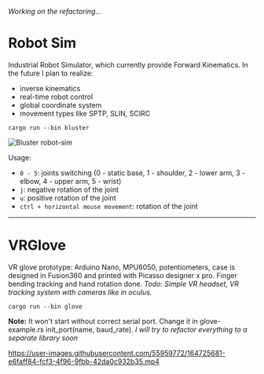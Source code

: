 _Working on the refactoring..._

# Robot Sim
Industrial Robot Simulator, which currently provide Forward Kinematics. In the future I plan to realize:
* inverse kinematics
* real-time robot control
* global coordinate system
* movement types like SPTP, SLIN, SCIRC

```
cargo run --bin bluster
```

![Bluster robot-sim](/images/bluster.gif "Bluster")

Usage:
- `0 - 5`: joints switching (0 - static base, 1 - shoulder, 2 - lower arm, 3 - elbow, 4 - upper arm, 5 - wrist)
- `j`: negative rotation of the joint
- `u`: positive rotation of the joint
- `ctrl + horizontal mouse movement`: rotation of the joint

***
# VRGlove
VR glove prototype: Arduino Nano, MPU6050, potentiometers, case is designed in Fusion360 and printed with Picasso designer x pro. Finger bending tracking and hand rotation done.
_Todo: Simple VR headset, VR tracking system with cameras like in oculus._

```
cargo run --bin glove
```
**Note:** It won't start without correct serial port. Change it in glove-example.rs init_port(name, baud_rate). _I will try to refactor everything to a separate library soon_

https://user-images.githubusercontent.com/55959772/164725681-e6faff84-fcf3-4f96-9fbb-42da0c932b35.mp4

